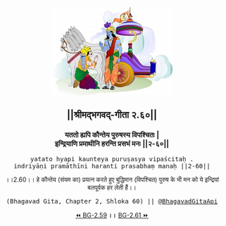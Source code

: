 <center><img src="../../asset/BG.png" alt="#API #bhagavadgitaapi #slok #nodejs #js #api #gitaapi #krishna #hinduism #vedic #ISKCON #shreemadbhagavadgita #technology"/>
<h2>||श्रीमद्‍भगवद्‍-गीता २.६०||</h2>
<h3>यततो ह्यपि कौन्तेय पुरुषस्य विपश्चितः |<br/>इन्द्रियाणि प्रमाथीनि हरन्ति प्रसभं मनः ||२-६०||</h3>
<pre>yatato hyapi kaunteya puruṣasya vipaścitaḥ .<br/>indriyāṇi pramāthīni haranti prasabhaṃ manaḥ ||2-60||</pre>
<p>।।2.60।। हे कौन्तेय  (संयम का) प्रयत्न करते हुए बुद्धिमान (विपश्चित) पुरुष के भी मन को ये इन्द्रियां बलपूर्वक हर लेती हैं।।</p>
<pre>(Bhagavad Gita, Chapter 2, Shloka 60) || <a href="https://twitter.com/bhagavadgitaapi">@BhagavadGitaApi</a></pre><a href="../../2/59">⏪  BG-2.59</a><b>        ।।        </b><a href="../../2/61">BG-2.61  ⏩</a></center></center>